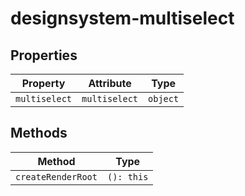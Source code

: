 # designsystem-multiselect

## Properties

| Property      | Attribute     | Type     |
|---------------|---------------|----------|
| `multiselect` | `multiselect` | `object` |

## Methods

| Method             | Type       |
|--------------------|------------|
| `createRenderRoot` | `(): this` |
